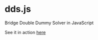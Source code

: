 # dds.js
Bridge Double Dummy Solver in JavaScript

See it in action [here][1]

[1]: http://www.danvk.org/bridge/

